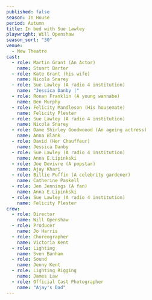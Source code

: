 ```yaml
---
published: false
season: In House
period: Autumn
title: In bed with Sue Lawley
playwright: Will Openshaw
season_sort: "30"
venue: 
  - New Theatre
cast: 
  - role: Martin Grant (An Actor)
    name: Stuart Barter
  - role: Kate Grant (his wife)
    name: Nicola Snarey
  - role: Sue Lawley (A radio 4 institution)
    name: "Jessica Danby |"
  - role: Ronan Franklin (A young wannabe)
    name: Ben Murphy
  - role: Felicity Mandleson (His housemate)
    name: Felicity Plester
  - role: Sue Lawley (A radio 4 institution)
    name: Nicola Snarey
  - role: Dame Shirley Goodwoood (An ageing actress)
    name: Anna Blank
  - role: David (Her Chauffeur)
    name: Jessica Danby
  - role: Sue Lawley (A radio 4 institution)
    name: Anna E.Lipinkski
  - role: Joe Devivre (A popstar)
    name: Ajay Khari
  - role: Billie Puffin (A celebrity gardener)
    name: Catherine Paskell
  - role: Jen Jennings (A fan)
    name: Anna E.Lipinkski
  - role: Sue Lawley (A radio 4 institution)
    name: Felicity Plester
crew: 
  - role: Director
    name: Will Openshaw
  - role: Producer
    name: Jo Harris
  - role: Choreographer
    name: Victoria Kent
  - role: Lighting
    name: Sven Banham
  - role: Sound
    name: Jenny Kent
  - role: Lighting Rigging
    name: James Law
  - role: Official Cast Photographer
    name: "Ajay's Dad"
---
```


